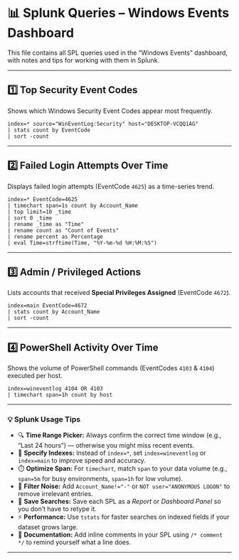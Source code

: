 # 📊 Splunk Queries – Windows Events Dashboard

This file contains all SPL queries used in the “Windows Events” dashboard, with notes and tips for working with them in Splunk.

---

## 1️⃣ Top Security Event Codes
Shows which Windows Security Event Codes appear most frequently.

```spl
index=* source="WinEventLog:Security" host="DESKTOP-VCQQ1AG"
| stats count by EventCode
| sort -count
```

---

## 2️⃣ Failed Login Attempts Over Time
Displays failed login attempts (EventCode `4625`) as a time-series trend.

```spl
index=* EventCode=4625
| timechart span=1s count by Account_Name
| top limit=10 _time
| sort 0 _time
| rename _time as "Time"
| rename count as "Count of Events"
| rename percent as Percentage
| eval Time=strftime(Time, "%Y-%m-%d %H:%M:%S")
```

---

## 3️⃣ Admin / Privileged Actions
Lists accounts that received **Special Privileges Assigned** (EventCode `4672`).

```spl
index=main EventCode=4672
| stats count by Account_Name
| sort -count
```

---

## 4️⃣ PowerShell Activity Over Time
Shows the volume of PowerShell commands (EventCodes `4103` & `4104`) executed per host.

```spl
index=wineventlog 4104 OR 4103
| timechart span=1h count by host
```

---

### 💡 Splunk Usage Tips
- 🔍 **Time Range Picker:** Always confirm the correct time window (e.g., “Last 24 hours”) — otherwise you might miss recent events.  
- 📁 **Specify Indexes:** Instead of `index=*`, set `index=wineventlog` or `index=main` to improve speed and accuracy.  
- ⏱️ **Optimize Span:** For `timechart`, match `span` to your data volume (e.g., `span=5m` for busy environments, `span=1h` for low volume).  
- 🧹 **Filter Noise:** Add `Account_Name!="-"` or `NOT user="ANONYMOUS LOGON"` to remove irrelevant entries.  
- 📝 **Save Searches:** Save each SPL as a *Report* or *Dashboard Panel* so you don’t have to retype it.  
- ⚡ **Performance:** Use `tstats` for faster searches on indexed fields if your dataset grows large.  
- 📌 **Documentation:** Add inline comments in your SPL using `/* comment */` to remind yourself what a line does.

---
